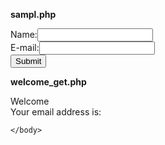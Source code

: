 **sampl.php**
<html>
 <body>
    <form action="welcome_get.php" method="GET">
    Name:<input type="text" name="name"><br>
    E-mail:<input type="text" name="email"><br>
    <input type="submit">
    </form>

 </body>
</html>

**welcome_get.php**
<html>
    <body>
        Welcome<?php echo $_GET['name']; ?><br>
        Your email address is:<?php echo $_GET['email'];?>

    </body>
</html>
